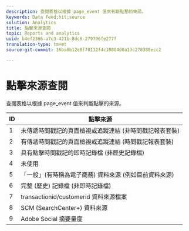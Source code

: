 ```yaml
---
description: 查閱表格以根據 page_event 值來判斷點擊的來源。
keywords: Data Feed;hit;source
solution: Analytics
title: 點擊來源查閱
topic: Reports and analytics
uuid: b4ef2366-a7c3-421b-8dc6-279706fe277f
translation-type: tm+mt
source-git-commit: 16ba0b12e0f70112f4c10804d0a13c278388ecc2

---
```



# 點擊來源查閱

查閱表格以根據 page_event 值來判斷點擊的來源。

| ID | 點擊來源 |
|---|---|
| 1 | 未傳遞時間戳記的頁面檢視或追蹤連結 (非時間戳記報表套裝) |
| 2 | 有傳遞時間戳記的頁面檢視或追蹤連結 (時間戳記報表套裝) |
| 3 | 具有點擊時間戳記的即時記錄檔 (非歷史記錄檔) |
| 4 | 未使用 |
| 5 | 「一般」(有時稱為電子商務) 資料來源 (例如目前資料來源) |
| 6 | 完整 (歷史) 記錄檔 (非即時記錄檔) |
| 7 | transactionid/customerid 資料來源檔案 |
| 8 | SCM (SearchCenter+) 資料來源 |
| 9 | Adobe Social 摘要量度 |

